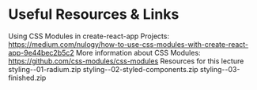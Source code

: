 # Useful Resources & Links
Using CSS Modules in create-react-app Projects: https://medium.com/nulogy/how-to-use-css-modules-with-create-react-app-9e44bec2b5c2
More information about CSS Modules: https://github.com/css-modules/css-modules
Resources for this lecture
styling--01-radium.zip
styling--02-styled-components.zip
styling--03-finished.zip